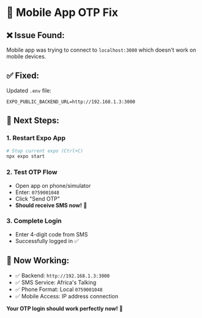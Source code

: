 # 📱 Mobile App OTP Fix

## ❌ **Issue Found:**
Mobile app was trying to connect to `localhost:3000` which doesn't work on mobile devices.

## ✅ **Fixed:**
Updated `.env` file:
```
EXPO_PUBLIC_BACKEND_URL=http://192.168.1.3:3000
```

## 🔄 **Next Steps:**

### 1. Restart Expo App
```bash
# Stop current expo (Ctrl+C)
npx expo start
```

### 2. Test OTP Flow
- Open app on phone/simulator
- Enter: `0759001048`
- Click "Send OTP"
- **Should receive SMS now!** 📱

### 3. Complete Login
- Enter 4-digit code from SMS
- Successfully logged in ✅

## 🎯 **Now Working:**
- ✅ Backend: `http://192.168.1.3:3000`
- ✅ SMS Service: Africa's Talking
- ✅ Phone Format: Local `0759001048`
- ✅ Mobile Access: IP address connection

**Your OTP login should work perfectly now!** 🎉
